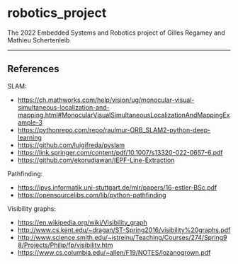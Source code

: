# robotics_project

The 2022 Embedded Systems and Robotics project of Gilles Regamey and Mathieu Schertenleib

---
## References

SLAM:
* https://ch.mathworks.com/help/vision/ug/monocular-visual-simultaneous-localization-and-mapping.html#MonocularVisualSimultaneousLocalizationAndMappingExample-3
* https://pythonrepo.com/repo/raulmur-ORB_SLAM2-python-deep-learning
* https://github.com/luigifreda/pyslam
* https://link.springer.com/content/pdf/10.1007/s13320-022-0657-6.pdf
* https://github.com/ekorudiawan/IEPF-Line-Extraction

Pathfinding:
* https://ipvs.informatik.uni-stuttgart.de/mlr/papers/16-estler-BSc.pdf
* https://opensourcelibs.com/lib/python-pathfinding

Visibility graphs:
* https://en.wikipedia.org/wiki/Visibility_graph
* http://www.cs.kent.edu/~dragan/ST-Spring2016/visibility%20graphs.pdf
* http://www.science.smith.edu/~istreinu/Teaching/Courses/274/Spring98/Projects/Philip/fp/visibility.htm
* https://www.cs.columbia.edu/~allen/F19/NOTES/lozanogrown.pdf
